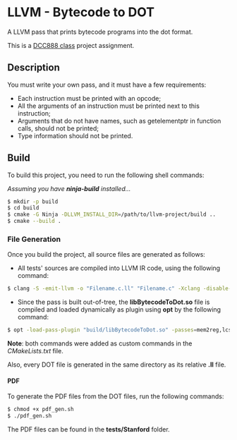 # LLVM - Bytecode to DOT
A LLVM pass that prints bytecode programs into the dot format.

This is a [DCC888 class](https://homepages.dcc.ufmg.br/~fernando/classes/dcc888/) project assignment.

## Description

You must write your own pass, and it must have a few requirements:

- Each instruction must be printed with an opcode;
- All the arguments of an instruction must be printed next to this instruction;
- Arguments that do not have names, such as getelementptr in function calls, should not be printed;
- Type information should not be printed.

## Build

To build this project, you need to run the following shell commands:

*Assuming you have __ninja-build__ installed...*

```bash
$ mkdir -p build
$ cd build
$ cmake -G Ninja -DLLVM_INSTALL_DIR=/path/to/llvm-project/build ..
$ cmake --build .
```

### File Generation

Once you build the project, all source files are generated as follows:

- All tests' sources are compiled into LLVM IR code, using the following command:

```bash
$ clang -S -emit-llvm -o "Filename.c.ll" "Filename.c" -Xclang -disable-O0-optnone
```

- Since the pass is built out-of-tree, the **libBytecodeToDot.so** file is compiled and loaded dynamically as plugin using **opt** by the following command:

```bash
$ opt -load-pass-plugin "build/libBytecodeToDot.so" -passes=mem2reg,lcssa,BytecodeToDotPass -S "FileName.c.ll" -o "FileName.c.ll" 2>&1
```

**Note**: both commands were added as custom commands in the *CMakeLists.txt* file.

Also, every DOT file is generated in the same directory as its relative **.ll** file.

#### PDF

To generate the PDF files from the DOT files, run the following commands:

```bash
$ chmod +x pdf_gen.sh
$ ./pdf_gen.sh
```

The PDF files can be found in the **tests/Stanford** folder.
